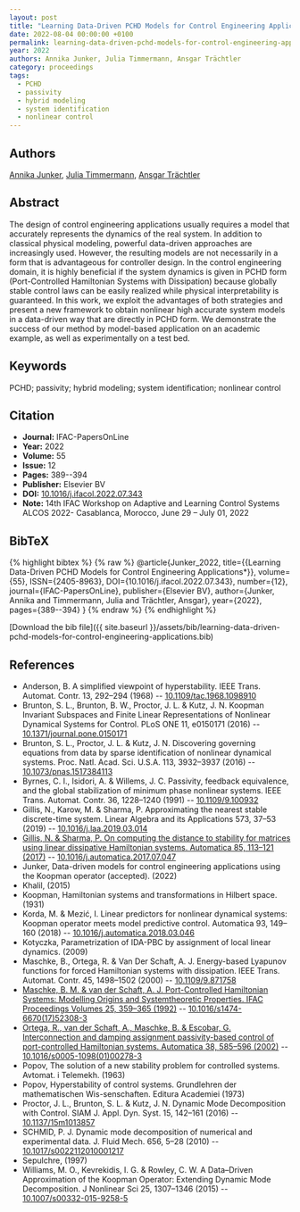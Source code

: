 ```yaml
---
layout: post
title: "Learning Data-Driven PCHD Models for Control Engineering Applications*"
date: 2022-08-04 00:00:00 +0100
permalink: learning-data-driven-pchd-models-for-control-engineering-applications
year: 2022
authors: Annika Junker, Julia Timmermann, Ansgar Trächtler
category: proceedings
tags:
  - PCHD
  - passivity
  - hybrid modeling
  - system identification
  - nonlinear control
---
```

 
## Authors
[Annika Junker](authors/annika-junker), [Julia Timmermann](authors/julia-timmermann), [Ansgar Trächtler](authors/ansgar-trachtler)
 
## Abstract
The design of control engineering applications usually requires a model that accurately represents the dynamics of the real system. In addition to classical physical modeling, powerful data-driven approaches are increasingly used. However, the resulting models are not necessarily in a form that is advantageous for controller design. In the control engineering domain, it is highly beneficial if the system dynamics is given in PCHD form (Port-Controlled Hamiltonian Systems with Dissipation) because globally stable control laws can be easily realized while physical interpretability is guaranteed. In this work, we exploit the advantages of both strategies and present a new framework to obtain nonlinear high accurate system models in a data-driven way that are directly in PCHD form. We demonstrate the success of our method by model-based application on an academic example, as well as experimentally on a test bed.
 
## Keywords
PCHD; passivity; hybrid modeling; system identification; nonlinear control
 
## Citation
- **Journal:** IFAC-PapersOnLine
- **Year:** 2022
- **Volume:** 55
- **Issue:** 12
- **Pages:** 389--394
- **Publisher:** Elsevier BV
- **DOI:** [10.1016/j.ifacol.2022.07.343](https://doi.org/10.1016/j.ifacol.2022.07.343)
- **Note:** 14th IFAC Workshop on Adaptive and Learning Control Systems ALCOS 2022- Casablanca, Morocco, June 29 – July 01, 2022
 
## BibTeX
{% highlight bibtex %}
{% raw %}
@article{Junker_2022,
  title={{Learning Data-Driven PCHD Models for Control Engineering Applications*}},
  volume={55},
  ISSN={2405-8963},
  DOI={10.1016/j.ifacol.2022.07.343},
  number={12},
  journal={IFAC-PapersOnLine},
  publisher={Elsevier BV},
  author={Junker, Annika and Timmermann, Julia and Trächtler, Ansgar},
  year={2022},
  pages={389--394}
}
{% endraw %}
{% endhighlight %}
 
[Download the bib file]({{ site.baseurl }}/assets/bib/learning-data-driven-pchd-models-for-control-engineering-applications.bib)
 
## References
- Anderson, B. A simplified viewpoint of hyperstability. IEEE Trans. Automat. Contr. 13, 292–294 (1968) -- [10.1109/tac.1968.1098910](https://doi.org/10.1109/tac.1968.1098910)
- Brunton, S. L., Brunton, B. W., Proctor, J. L. & Kutz, J. N. Koopman Invariant Subspaces and Finite Linear Representations of Nonlinear Dynamical Systems for Control. PLoS ONE 11, e0150171 (2016) -- [10.1371/journal.pone.0150171](https://doi.org/10.1371/journal.pone.0150171)
- Brunton, S. L., Proctor, J. L. & Kutz, J. N. Discovering governing equations from data by sparse identification of nonlinear dynamical systems. Proc. Natl. Acad. Sci. U.S.A. 113, 3932–3937 (2016) -- [10.1073/pnas.1517384113](https://doi.org/10.1073/pnas.1517384113)
- Byrnes, C. I., Isidori, A. & Willems, J. C. Passivity, feedback equivalence, and the global stabilization of minimum phase nonlinear systems. IEEE Trans. Automat. Contr. 36, 1228–1240 (1991) -- [10.1109/9.100932](https://doi.org/10.1109/9.100932)
- Gillis, N., Karow, M. & Sharma, P. Approximating the nearest stable discrete-time system. Linear Algebra and its Applications 573, 37–53 (2019) -- [10.1016/j.laa.2019.03.014](https://doi.org/10.1016/j.laa.2019.03.014)
- [Gillis, N. & Sharma, P. On computing the distance to stability for matrices using linear dissipative Hamiltonian systems. Automatica 85, 113–121 (2017)](on-computing-the-distance-to-stability-for-matrices-using-linear-dissipative-hamiltonian-systems) -- [10.1016/j.automatica.2017.07.047](https://doi.org/10.1016/j.automatica.2017.07.047)
- Junker, Data-driven models for control engineering applications using the Koopman operator (accepted). (2022)
- Khalil, (2015)
- Koopman, Hamiltonian systems and transformations in Hilbert space. (1931)
- Korda, M. & Mezić, I. Linear predictors for nonlinear dynamical systems: Koopman operator meets model predictive control. Automatica 93, 149–160 (2018) -- [10.1016/j.automatica.2018.03.046](https://doi.org/10.1016/j.automatica.2018.03.046)
- Kotyczka, Parametrization of IDA-PBC by assignment of local linear dynamics. (2009)
- Maschke, B., Ortega, R. & Van Der Schaft, A. J. Energy-based Lyapunov functions for forced Hamiltonian systems with dissipation. IEEE Trans. Automat. Contr. 45, 1498–1502 (2000) -- [10.1109/9.871758](https://doi.org/10.1109/9.871758)
- [Maschke, B. M. & van der Schaft, A. J. Port-Controlled Hamiltonian Systems: Modelling Origins and Systemtheoretic Properties. IFAC Proceedings Volumes 25, 359–365 (1992)](port-controlled-hamiltonian-systems-modelling-origins-and-systemtheoretic-properties) -- [10.1016/s1474-6670(17)52308-3](https://doi.org/10.1016/s1474-6670(17)52308-3)
- [Ortega, R., van der Schaft, A., Maschke, B. & Escobar, G. Interconnection and damping assignment passivity-based control of port-controlled Hamiltonian systems. Automatica 38, 585–596 (2002)](interconnection-and-damping-assignment-passivity-based-control-of-port-controlled-hamiltonian-systems) -- [10.1016/s0005-1098(01)00278-3](https://doi.org/10.1016/s0005-1098(01)00278-3)
- Popov, The solution of a new stability problem for controlled systems. Avtomat. i Telemekh. (1963)
- Popov, Hyperstability of control systems. Grundlehren der mathematischen Wis-senschaften. Editura Academiei (1973)
- Proctor, J. L., Brunton, S. L. & Kutz, J. N. Dynamic Mode Decomposition with Control. SIAM J. Appl. Dyn. Syst. 15, 142–161 (2016) -- [10.1137/15m1013857](https://doi.org/10.1137/15m1013857)
- SCHMID, P. J. Dynamic mode decomposition of numerical and experimental data. J. Fluid Mech. 656, 5–28 (2010) -- [10.1017/s0022112010001217](https://doi.org/10.1017/s0022112010001217)
- Sepulchre, (1997)
- Williams, M. O., Kevrekidis, I. G. & Rowley, C. W. A Data–Driven Approximation of the Koopman Operator: Extending Dynamic Mode Decomposition. J Nonlinear Sci 25, 1307–1346 (2015) -- [10.1007/s00332-015-9258-5](https://doi.org/10.1007/s00332-015-9258-5)

